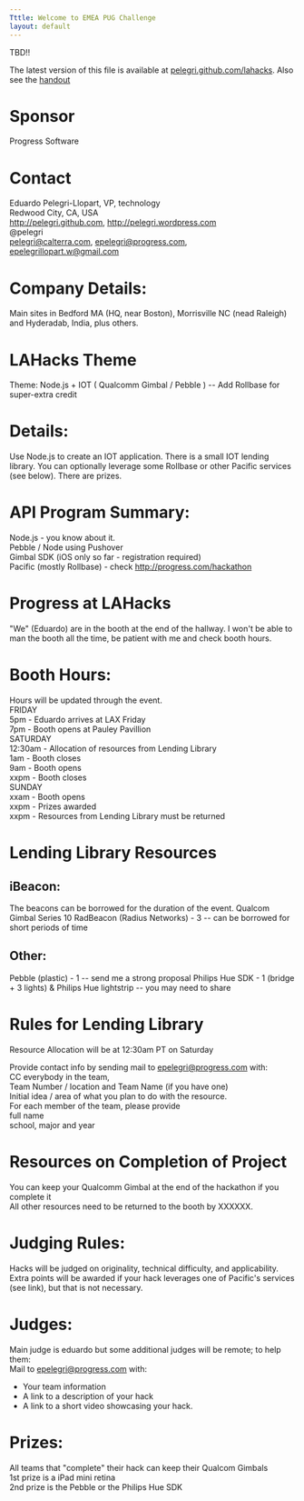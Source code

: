 ```yaml
---
Tttle: Welcome to EMEA PUG Challenge
layout: default
---
```


TBD!!

The latest version of this file is available at [pelegri.github.com/lahacks](http://pelegri.github.com/lahacks).  Also see the [handout](http://pelegri.github.com/lahacks/handout.html)  

# Sponsor
   Progress Software

# Contact
   Eduardo Pelegri-Llopart, VP, technology  
   Redwood City, CA, USA  
   http://pelegri.github.com, http://pelegri.wordpress.com  
   @pelegri  
   pelegri@calterra.com, epelegri@progress.com, epelegrillopart.w@gmail.com  

# Company Details:
   Main sites in Bedford MA (HQ, near Boston), Morrisville NC (nead Raleigh) and Hyderadab, India, plus others.

# LAHacks Theme
Theme:  Node.js + IOT ( Qualcomm Gimbal / Pebble ) --  Add Rollbase for super-extra credit

# Details:
   Use Node.js to create an IOT application.  There is a small IOT lending library.   You can optionally leverage some Rollbase or other Pacific services (see below).  There are prizes. 


# API Program Summary:
   Node.js - you know about it.  
   Pebble / Node using Pushover  
   Gimbal SDK (iOS only so far - registration required)  
   Pacific (mostly Rollbase) - check http://progress.com/hackathon 


# Progress at LAHacks
   "We" (Eduardo) are in the booth at the end of the hallway. I won't be able to man the booth all the time, be patient with me and check booth hours.


# Booth Hours:
  Hours will be updated through the event.  
  FRIDAY  
	5pm - Eduardo arrives at LAX Friday  
	7pm - Booth opens at Pauley Pavillion  
  SATURDAY  
	12:30am - Allocation of resources from Lending Library  
        1am - Booth closes  
        9am - Booth opens  
        xxpm - Booth closes  
  SUNDAY  
        xxam - Booth opens  
        xxpm - Prizes awarded  
        xxpm - Resources from Lending Library must be returned  

# Lending Library Resources  

## iBeacon:
   The beacons can be borrowed for the duration of the event.
   Qualcom Gimbal Series 10
   RadBeacon (Radius Networks) - 3
     -- can be borrowed for short periods of time 

## Other:
   Pebble (plastic) - 1
     -- send me a strong proposal
   Philips Hue SDK - 1 (bridge + 3 lights) & Philips Hue lightstrip
     -- you may need to share
   

# Rules for Lending Library
   Resource Allocation will be at 12:30am PT on Saturday  

   Provide contact info by sending mail to epelegri@progress.com with:  
     CC everybody in the team,  
     Team Number / location and Team Name (if you have one)  
     Initial idea / area of what you plan to do with the resource.  
     For each member of the team, please provide  
       full name  
       school, major and year  

# Resources on Completion of Project
   You can keep your Qualcomm Gimbal at the end of the hackathon if you complete it  
   All other resources need to be returned to the booth by XXXXXX.  

# Judging Rules:
   Hacks will be judged on originality, technical difficulty, and applicability.  
   Extra points will be awarded if your hack leverages one of Pacific's services (see link), but that is not necessary.  

# Judges:
   Main judge is eduardo but some additional judges will be remote; to help them:  
   Mail to epelegri@progress.com with:  
   * Your team information  
   * A link to a description of your hack  
   * A link to a short video showcasing your hack.  

# Prizes:
   All teams that "complete" their hack can keep their Qualcom Gimbals  
   1st prize is a iPad mini retina  
   2nd prize is the Pebble or the Philips Hue SDK  
   
